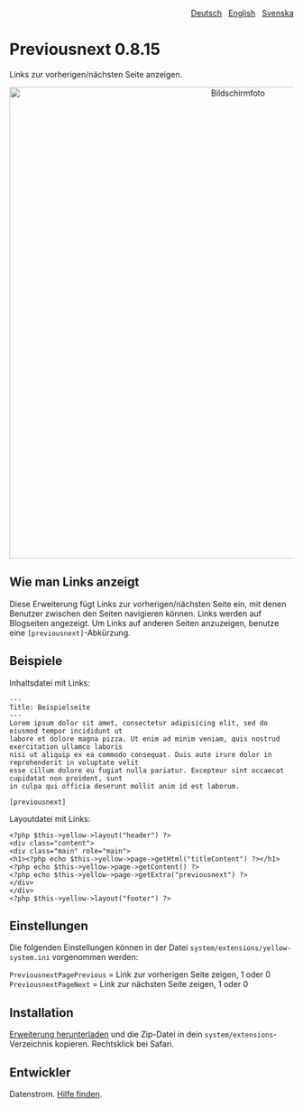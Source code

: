 <p align="right"><a href="README-de.md">Deutsch</a> &nbsp; <a href="README.md">English</a> &nbsp; <a href="README-sv.md">Svenska</a></p>

# Previousnext 0.8.15

Links zur vorherigen/nächsten Seite anzeigen.

<p align="center"><img src="previousnext-screenshot.png?raw=true" width="795" height="836" alt="Bildschirmfoto"></p>

## Wie man Links anzeigt

Diese Erweiterung fügt Links zur vorherigen/nächsten Seite ein, mit denen Benutzer zwischen den Seiten navigieren können. Links werden auf Blogseiten angezeigt. Um Links auf anderen Seiten anzuzeigen, benutze eine `[previousnext]`-Abkürzung.

## Beispiele

Inhaltsdatei mit Links:

    ---
    Title: Beispielseite
    ---
    Lorem ipsum dolor sit amet, consectetur adipisicing elit, sed do eiusmod tempor incididunt ut 
    labore et dolore magna pizza. Ut enim ad minim veniam, quis nostrud exercitation ullamco laboris 
    nisi ut aliquip ex ea commodo consequat. Duis aute irure dolor in reprehenderit in voluptate velit 
    esse cillum dolore eu fugiat nulla pariatur. Excepteur sint occaecat cupidatat non proident, sunt 
    in culpa qui officia deserunt mollit anim id est laborum.

    [previousnext]

Layoutdatei mit Links:

    <?php $this->yellow->layout("header") ?>
    <div class="content">
    <div class="main" role="main">
    <h1><?php echo $this->yellow->page->getHtml("titleContent") ?></h1>
    <?php echo $this->yellow->page->getContent() ?>
    <?php echo $this->yellow->page->getExtra("previousnext") ?>
    </div>
    </div>
    <?php $this->yellow->layout("footer") ?>

## Einstellungen

Die folgenden Einstellungen können in der Datei `system/extensions/yellow-system.ini` vorgenommen werden:

`PreviousnextPagePrevious` = Link zur vorherigen Seite zeigen, 1 oder 0  
`PreviousnextPageNext` = Link zur nächsten Seite zeigen, 1 oder 0  

## Installation

[Erweiterung herunterladen](https://github.com/datenstrom/yellow-extensions/raw/master/zip/previousnext.zip) und die Zip-Datei in dein `system/extensions`-Verzeichnis kopieren. Rechtsklick bei Safari.

## Entwickler

Datenstrom. [Hilfe finden](https://datenstrom.se/de/yellow/help/).

